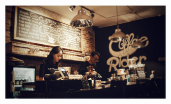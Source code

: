 ![alt text](https://github.com/EmilSpasov/CoffeeBlend/blob/main/Web/CoffeeBlend.Web/wwwroot/images/bg_3.jpg)
